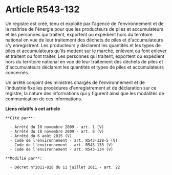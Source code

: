 # Article R543-132

Un registre est créé, tenu et exploité par l'agence de l'environnement et de la maîtrise de l'énergie pour que les
producteurs de piles et accumulateurs et les personnes qui traitent, exportent ou expédient hors du territoire national en
vue de leur traitement des   déchets de piles et d'accumulateurs s'y enregistrent. Les producteurs y déclarent les quantités
et les types de piles et accumulateurs qu'ils mettent sur le marché, enlèvent ou font enlever et traitent ou font traiter.
Les personnes qui traitent, exportent ou expédient hors du territoire national en vue de leur traitement des   déchets de
piles et d'accumulateurs déclarent les quantités et types de piles et accumulateurs concernés. 

Un arrêté conjoint des ministres chargés de l'environnement et de l'industrie fixe les procédures d'enregistrement et de
déclaration sur ce registre, la nature des informations qui y figurent ainsi que les modalités de communication de ces
informations.

**Liens relatifs à cet article**

	**Cité par**:

	  - Arrêté du 18 novembre 2009 - art. 1 (V)
	  - Arrêté du 18 novembre 2009 - art. 8 (V)
	  - Arrêté du 6 août 2015 (V)
	  - Code de l'environnement - art. R543-128-5 (V)
	  - Code de l'environnement - art. R543-133 (V)
	  - Code de l'environnement - art. R543-134 (V)

	**Modifié par**:

	  - Décret n°2011-828 du 11 juillet 2011 - art. 22
